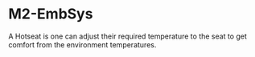 # M2-EmbSys
A Hotseat is one can adjust their required temperature to the seat to get comfort from the environment temperatures.
